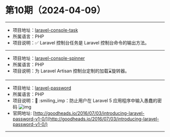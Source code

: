 # 第10期（2024-04-09）

---
- 项目地址：[laravel-console-task](https://github.com/nunomaduro/laravel-console-task)
- 所属语言：PHP
- 项目说明：✅ Laravel 控制台任务是 Laravel 控制台命令的输出方法。
---
- 项目地址：[laravel-console-spinner](https://github.com/RahulDey12/laravel-console-spinner)
- 所属语言：PHP
- 项目说明：为 Laravel Artisan 控制台定制的加载⌛旋转器。
---
- 项目地址：[laravel-password](https://github.com/unicodeveloper/laravel-password)
- 所属语言：PHP
- 项目说明：:closed_lock_with_key: :smiling_imp：防止用户在 Laravel 5 应用程序中输入愚蠢的密码
![img](/weekly/static/images/2024-04-09/1712636623.png)
- 官网地址: [http://goodheads.io/2016/07/03/introducing-laravel-password-v1-0/](http://goodheads.io/2016/07/03/introducing-laravel-password-v1-0/)
---